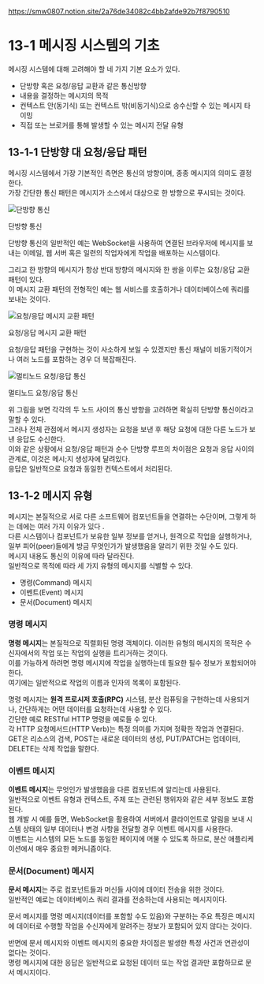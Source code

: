 https://smw0807.notion.site/2a76de34082c4bb2afde92b7f8790510

# 13-1 메시징 시스템의 기초

메시징 시스템에 대해 고려해야 할 네 가지 기본 요소가 있다.

- 단방향 혹은 요청/응답 교환과 같은 통신방향
- 내용을 결정하는 메시지의 목적
- 컨텍스트 안(동기식) 또는 컨텍스트 밖(비동기식)으로 송수신할 수 있는 메시지 타이밍
- 직접 또는 브로커를 통해 발생할 수 있는 메시지 전달 유형

## 13-1-1 단방향 대 요청/응답 패턴

메시징 시스템에서 가장 기본적인 측면은 통신의 방향이며, 종종 메시지의 의미도 결정한다.  
가장 간단한 통신 패턴은 메시지가 소스에서 대상으로 한 방향으로 푸시되는 것이다.

![단방향 통신](https://prod-files-secure.s3.us-west-2.amazonaws.com/bc261f43-de91-483d-8946-ac5a65106576/36dc3706-e1fe-4836-a01b-5500bba8b165/Untitled.png)

단방향 통신

단방향 통신의 일반적인 예는 WebSocket을 사용하여 연결된 브라우저에 메시지를 보내는 이메일, 웹 서버 혹은 일련의 작업자에게 작업을 배포하는 시스템이다.

그리고 한 방향의 메시지가 항상 반대 방향의 메시지와 한 쌍을 이루는 요청/응답 교환 패턴이 있다.  
이 메시지 교환 패턴의 전형적인 예는 웹 서비스를 호출하거나 데이터베이스에 쿼리를 보내는 것이다.

![요청/응답 메시지 교환 패턴](https://prod-files-secure.s3.us-west-2.amazonaws.com/bc261f43-de91-483d-8946-ac5a65106576/42ee00dc-f407-4f5b-8ddd-6f52ea9ee860/Untitled.png)

요청/응답 메시지 교환 패턴

요청/응답 패턴을 구현하는 것이 사소하게 보일 수 있겠지만 통신 채널이 비동기적이거나 여러 노드를 포함하는 경우 더 복잡해진다.

![멀티노드 요청/응답 통신](https://prod-files-secure.s3.us-west-2.amazonaws.com/bc261f43-de91-483d-8946-ac5a65106576/1ac13406-5486-4c7c-a8be-7ed8283b0e18/Untitled.png)

멀티노드 요청/응답 통신

위 그림을 보면 각각의 두 노드 사이의 통신 방향을 고려하면 확실히 단방향 통신이라고 말할 수 있다.  
그러나 전체 관점에서 메시지 생성자는 요청을 보낸 후 해당 요청에 대한 다른 노드가 보낸 응답도 수신한다.  
이와 같은 상황에서 요청/응답 패턴과 순수 단방향 루프의 차이점은 요청과 응답 사이의 관계로, 이것은 메시;지 생성자에 달려있다.  
응답은 일반적으로 요청과 동일한 컨텍스트에서 처리된다.

## 13-1-2 메시지 유형

메시지는 본질적으로 서로 다른 소프트웨어 컴포넌트들을 연결하는 수단이며, 그렇게 하는 데에는 여러 가지 이유가 있다 .  
다른 시스템이나 컴포넌트가 보유한 일부 정보를 얻거나, 원격으로 작업을 실행하거나, 일부 피어(peer)들에게 방금 무엇인가가 발생했음을 알리기 위한 것일 수도 있다.  
메시지 내용도 통신의 이유에 따라 달라진다.  
일반적으로 목적에 따라 세 가지 유형의 메시지를 식별할 수 있다.

- 명령(Command) 메시지
- 이벤트(Event) 메시지
- 문서(Document) 메시지

### 명령 메시지

**명령 메시지**는 본질적으로 직렬화된 명령 객체이다.
이러한 유형의 메시지의 목적은 수신자에서의 작업 또는 작업의 실행을 트리거하는 것이다.  
이를 가능하게 하려면 명령 메시지에 작업을 실행하는데 필요한 필수 정보가 포함되어야 한다.  
여기에는 일반적으로 작업의 이름과 인자의 목록이 포함된다.

명령 메시지는 **원격 프로시저 호출(RPC)** 시스템, 분산 컴퓨팅을 구현하는데 사용되거나, 간단하게는 어떤 데이터를 요청하는데 사용할 수 있다.  
간단한 예로 RESTful HTTP 명령을 예로들 수 있다.  
각 HTTP 요청메서드(HTTP Verb)는 특정 의미를 가지며 정확한 작업과 연결된다.  
GET은 리소스의 검색, POST는 새로운 데이터의 생성, PUT/PATCH는 업데이터, DELETE는 삭제 작업을 말한다.

### 이벤트 메시지

**이벤트 메시지**는 무엇인가 발생했음을 다른 컴포넌트에 알리는데 사용된다.  
일반적으로 이벤트 유형과 컨텍스트, 주제 또는 관련된 행위자와 같은 세부 정보도 포함된다.  
웹 개발 시 예를 들면, WebSocket을 활용하여 서버에서 클라이언트로 알림을 보내 시스템 상태의 일부 데이터나 변경 사항을 전달할 경우 이벤트 메시지를 사용한다.  
이벤트는 시스템의 모든 노드를 동일한 페이지에 머물 수 있도록 하므로, 분산 애플리케이션에서 매우 중요한 메커니즘이다.

### 문서(Document) 메시지

**문서 메시지**는 주로 컴포넌트들과 머신들 사이에 데이터 전송을 위한 것이다.  
일반적인 예로는 데이터베이스 쿼리 결과를 전송하는데 사용되는 메시지이다.

문서 메시지를 명령 메시지(데이터를 포함할 수도 있음)와 구분하는 주요 특징은 메시지에 데이터로 수행할 작업을 수신자에게 알려주는 정보가 포함되어 있지 않다는 것이다.

반면에 문서 메시지와 이벤트 메시지의 중요한 차이점은 발생한 특정 사건과 연관성이 없다는 것이다.  
명령 메시지에 대한 응답은 일반적으로 요청된 데이터 또는 작업 결과만 포함하므로 문서 메시지이다.
